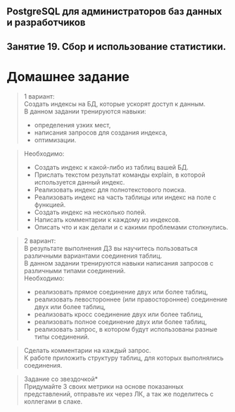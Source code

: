 ## PostgreSQL для администраторов баз данных и разработчиков ##  
## Занятие 19. Сбор и использование статистики. ##  
# Домашнее задание # 

>1 вариант:  
>Создать индексы на БД, которые ускорят доступ к данным.  
>В данном задании тренируются навыки:  
> * определения узких мест,  
> * написания запросов для создания индекса,  
> * оптимизации.  

>Необходимо:  
> * Создать индекс к какой-либо из таблиц вашей БД.  
> * Прислать текстом результат команды explain, в которой используется данный индекс.  
> * Реализовать индекс для полнотекстового поиска.  
> * Реализовать индекс на часть таблицы или индекс на поле с функцией.  
> * Создать индекс на несколько полей.  
> * Написать комментарии к каждому из индексов.  
> * Описать что и как делали и с какими проблемами столкнулись.  

>2 вариант:  
>В результате выполнения ДЗ вы научитесь пользоваться различными вариантами соединения таблиц.  
>В данном задании тренируются навыки написания запросов с различными типами соединений.  
>Необходимо:  
> * реализовать прямое соединение двух или более таблиц,  
> * реализовать левостороннее (или правостороннее) соединение двух или более таблиц,  
> * реализовать кросс соединение двух или более таблиц,  
> * реализовать полное соединение двух или более таблиц,  
> * реализовать запрос, в котором будут использованы разные типы соединений.  

>Сделать комментарии на каждый запрос.  
>К работе приложить структуру таблиц, для которых выполнялись соединения.  

>Задание со звездочкой*  
>Придумайте 3 своих метрики на основе показанных представлений, отправьте их через ЛК, а так же поделитесь с коллегами в слаке.  
